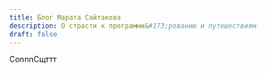 ```yaml
---
title: Блог Марата Сайтакова
description: О страсти к программи&#173;рованию и путешествиям
draft: false
---
```

ConnnСщттт


